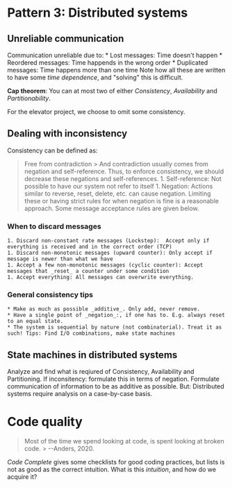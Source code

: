# Pattern 3: Distributed systems

## Unreliable communication
Communication unreliable due to:
	* Lost messages: Time doesn't happen
	* Reordered messages: Time happends in the wrong order
	* Duplicated messages: Time happens more than one time
Note how all these are written to have some _time dependence_, and "solving" this is difficult.

__Cap theorem__: You can at most two of either _Consistency_, _Availability_ and _Partitionability_. 

For the elevator project, we choose to omit some consistency.

## Dealing with inconsistency
Consistency can be defined as:
> Free from contradiction >
And contradiction usually comes from negation and self-reference. Thus, to enforce consistency, we should decrease these negations and self-references.
	1. Self-reference: Not possible to have our system not refer to itself
	1. Negation: Actions similar to reverse, reset, delete, etc. can cause negation. Limiting these or having strict rules for when negation is fine is a reasonable approach. Some message acceptance rules are given below.

### When to discard messages
	1. Discard non-constant rate messages (Lockstep):  Accept only if everything is received and in the correct order (TCP)
	1. Discard non-monotonic messages (upward counter): Only accept if message is newer than what we have
	1. Accept a few non-monotonic messages (cyclic counter): Accept messages that _reset_ a counter under some condition
	1. Accept everything: All messages can overwrite everything.

### General consistency tips
	* Make as much as possible _additive_. Only add, never remove.
	* Have a single point of _negation_:, if one has to. E.g. always reset to an equal state.
	* The system is sequential by nature (not combinatorial). Treat it as such! Tips: Find I/O combinations, make state machines

## State machines in distributed systems
Analyze and find what is reqiured of Consistency, Availability and Partitioning.
If inconsitency: formulate this in terms of negation.
Formulate communication of information to be as additive as possible.
But: Distributed systems require analysis on a case-by-case basis.


# Code quality
> Most of the time we spend looking at code, is spent looking at broken code. > --Anders, 2020.

_Code Complete_ gives some checklists for good coding practices, but lists is not as good as the correct intuition.
What is this _intuition_, and how do we acquire it?

